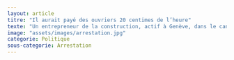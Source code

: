 ```yaml
---
layout: article
titre: "Il aurait payé des ouvriers 20 centimes de l’heure"
texte: "Un entrepreneur de la construction, actif à Genève, dans le canton de Vaud et en Valais, se retrouve en détention provisoire à Champ-Dollon. Il est poursuivi pour traite d’êtres humains. Un entrepreneur de la construction, actif à Genève, dans le canton de Vaud et en Valais, est en détention provisoire à Champ-Dollon. Selon nos renseignements, l’homme, que nous appellerons Igor, est poursuivi pour traite d’êtres humains. Il sera jugé ce printemps par le Tribunal correctionnel et aura face à lui une quinzaine de plaignants, la plupart des ouvriers. Le Ministère public a rendu cet hiver un acte d’accusation. Le prévenu, qui possédait une entreprise genevoise tombée en faillite en 2018, se voit reprocher des faits survenus entre 2014 et 2017: il aurait sous-payé, sur différents chantiers romands, de la main-d’œuvre de l’Est recrutée par le biais d’internet."
image: "assets/images/arrestation.jpg"
categorie: Politique
sous-categorie: Arrestation
---
```

